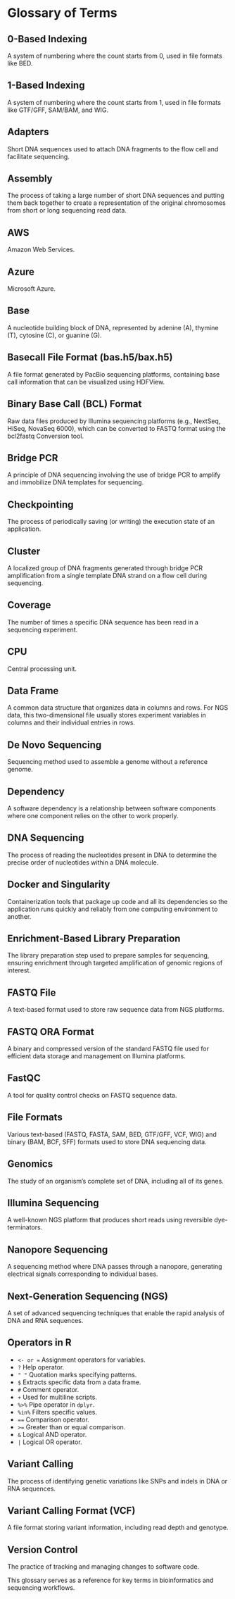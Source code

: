 # Glossary of Terms

## 0-Based Indexing  
A system of numbering where the count starts from 0, used in file formats like BED.

## 1-Based Indexing  
A system of numbering where the count starts from 1, used in file formats like GTF/GFF, SAM/BAM, and WIG.

## Adapters  
Short DNA sequences used to attach DNA fragments to the flow cell and facilitate sequencing.

## Assembly  
The process of taking a large number of short DNA sequences and putting them back together to create a representation of the original chromosomes from short or long sequencing read data.

## AWS  
Amazon Web Services.

## Azure  
Microsoft Azure.

## Base  
A nucleotide building block of DNA, represented by adenine (A), thymine (T), cytosine (C), or guanine (G).

## Basecall File Format (bas.h5/bax.h5)  
A file format generated by PacBio sequencing platforms, containing base call information that can be visualized using HDFView.

## Binary Base Call (BCL) Format  
Raw data files produced by Illumina sequencing platforms (e.g., NextSeq, HiSeq, NovaSeq 6000), which can be converted to FASTQ format using the bcl2fastq Conversion tool.

## Bridge PCR  
A principle of DNA sequencing involving the use of bridge PCR to amplify and immobilize DNA templates for sequencing.

## Checkpointing  
The process of periodically saving (or writing) the execution state of an application.

## Cluster  
A localized group of DNA fragments generated through bridge PCR amplification from a single template DNA strand on a flow cell during sequencing.

## Coverage  
The number of times a specific DNA sequence has been read in a sequencing experiment.

## CPU  
Central processing unit.

## Data Frame  
A common data structure that organizes data in columns and rows. For NGS data, this two-dimensional file usually stores experiment variables in columns and their individual entries in rows.

## De Novo Sequencing  
Sequencing method used to assemble a genome without a reference genome.

## Dependency  
A software dependency is a relationship between software components where one component relies on the other to work properly.

## DNA Sequencing  
The process of reading the nucleotides present in DNA to determine the precise order of nucleotides within a DNA molecule.

## Docker and Singularity  
Containerization tools that package up code and all its dependencies so the application runs quickly and reliably from one computing environment to another.

## Enrichment-Based Library Preparation  
The library preparation step used to prepare samples for sequencing, ensuring enrichment through targeted amplification of genomic regions of interest.

## FASTQ File  
A text-based format used to store raw sequence data from NGS platforms.

## FASTQ ORA Format  
A binary and compressed version of the standard FASTQ file used for efficient data storage and management on Illumina platforms.

## FastQC  
A tool for quality control checks on FASTQ sequence data.

## File Formats  
Various text-based (FASTQ, FASTA, SAM, BED, GTF/GFF, VCF, WIG) and binary (BAM, BCF, SFF) formats used to store DNA sequencing data.

## Genomics  
The study of an organism’s complete set of DNA, including all of its genes.

## Illumina Sequencing  
A well-known NGS platform that produces short reads using reversible dye-terminators.

## Nanopore Sequencing  
A sequencing method where DNA passes through a nanopore, generating electrical signals corresponding to individual bases.

## Next-Generation Sequencing (NGS)  
A set of advanced sequencing techniques that enable the rapid analysis of DNA and RNA sequences.

## Operators in R  
- `<- or =` Assignment operators for variables.
- `?` Help operator.
- `" "` Quotation marks specifying patterns.
- `$` Extracts specific data from a data frame.
- `#` Comment operator.
- `+` Used for multiline scripts.
- `%>%` Pipe operator in `dplyr`.
- `%in%` Filters specific values.
- `==` Comparison operator.
- `>=` Greater than or equal comparison.
- `&` Logical AND operator.
- `|` Logical OR operator.

## Variant Calling  
The process of identifying genetic variations like SNPs and indels in DNA or RNA sequences.

## Variant Calling Format (VCF)  
A file format storing variant information, including read depth and genotype.

## Version Control  
The practice of tracking and managing changes to software code.

This glossary serves as a reference for key terms in bioinformatics and sequencing workflows.